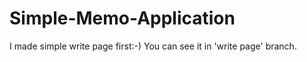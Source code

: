# Simple-Memo-Application

I made simple write page first:-)
You can see it in 'write page' branch.
